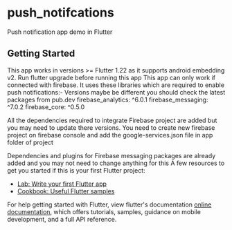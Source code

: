 # push_notifcations

Push notification app demo in Flutter

## Getting Started

This app works in versions >= Flutter 1.22 as it supports android embedding v2. Run flutter upgrade before running this app 
This app can only work if connected with firebase. It uses these libraries which are required to enable push notifications:-
Versions maybe be different you should check the latest packages from pub.dev
firebase_analytics: ^6.0.1
firebase_messaging: ^7.0.2
firebase_core: ^0.5.0

All the dependencies required to integrate Firebase project are added but you may need to update there versions.
You need to create new firebase project on firebase console and add the google-services.json file in app folder of project

Dependencies and plugins for Firebase messaging packages are already added and you may not need to change anything for this
A few resources to get you started if this is your first Flutter project:

- [Lab: Write your first Flutter app](https://flutter.dev/docs/get-started/codelab)
- [Cookbook: Useful Flutter samples](https://flutter.dev/docs/cookbook)

For help getting started with Flutter, view flutter's documentation
[online documentation](https://flutter.dev/docs), which offers tutorials,
samples, guidance on mobile development, and a full API reference.
